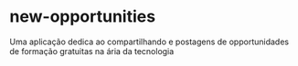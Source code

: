 # new-opportunities
Uma aplicação dedica ao compartilhando e postagens de opportunidades de formação gratuitas na ária da tecnologia
